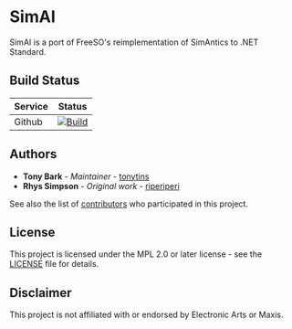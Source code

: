# SimAI

SimAI is a port of FreeSO's reimplementation of SimAntics to .NET Standard.

## Build Status

| Service | Status                                                                                                                                           |
| ------- | ------------------------------------------------------------------------------------------------------------------------------------------------ |
| Github  | [![Build](https://img.shields.io/github/workflow/status/simtactics/SimAINet/build/main?logo=github)](https://github.com/simtactics/SimAINet/actions) |

## Authors

- **Tony Bark** - _Maintainer_ - [tonytins](https://github.com/tonytins)
- **Rhys Simpson** - _Original work_ - [riperiperi](https://github.com/riperiperi)

See also the list of [contributors](https://github.com/simtactics/SimAI/contributors) who participated in this project.

## License

This project is licensed under the MPL 2.0 or later license - see the [LICENSE](LICENSE) file for details.

## Disclaimer

This project is not affiliated with or endorsed by Electronic Arts or Maxis.
